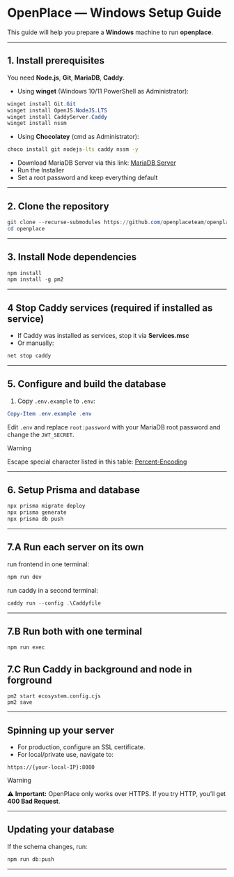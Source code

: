 # OpenPlace — Windows Setup Guide

This guide will help you prepare a **Windows** machine to run **openplace**.

---

## 1. Install prerequisites

You need **Node.js**, **Git**, **MariaDB**, **Caddy**.

- Using **winget** (Windows 10/11 PowerShell as Administrator):

```powershell
winget install Git.Git
winget install OpenJS.NodeJS.LTS
winget install CaddyServer.Caddy
winget install nssm
```

- Using **Chocolatey** (cmd as Administrator):

```cmd
choco install git nodejs-lts caddy nssm -y
```

- Download MariaDB Server via this link: [MariaDB Server](https://mirror.mva-n.net/mariadb///mariadb-12.0.2/winx64-packages/mariadb-12.0.2-winx64.msi)
- Run the Installer
- Set a root password and keep everything default
  
---

## 2. Clone the repository

```powershell
git clone --recurse-submodules https://github.com/openplaceteam/openplace
cd openplace
```

---

## 3. Install Node dependencies

```powershell
npm install
npm install -g pm2
```

---

## 4 Stop Caddy services (required if installed as service)

- If Caddy was installed as services, stop it via **Services.msc**  
- Or manually:

```powershell
net stop caddy
```

---

## 5. Configure and build the database

1. Copy `.env.example` to `.env`:

```powershell
Copy-Item .env.example .env
```

Edit `.env` and replace `root:password` with your MariaDB root password and change the `JWT_SECRET`.

> [!WARNING]
> Escape special character listed in this table: [Percent-Encoding](https://developer.mozilla.org/en-US/docs/Glossary/Percent-encoding)

---

## 6. Setup Prisma and database

```powershell
npx prisma migrate deploy
npx prisma generate
npx prisma db push
```

---

## 7.A Run each server on its own

run frontend in one terminal: 
```powershell
npm run dev
```
run caddy in a second terminal:
```powershell
caddy run --config .\Caddyfile
```

---

## 7.B Run both with one terminal

```cmd
npm run exec
```

## 7.C Run Caddy in background and node in forground

```
pm2 start ecosystem.config.cjs
pm2 save
```


---

## Spinning up your server

- For production, configure an SSL certificate.  
- For local/private use, navigate to:

```
https://{your-local-IP}:8080
```

> [!WARNING]
> ⚠️ **Important:** OpenPlace only works over HTTPS. If you try HTTP, you’ll get **400 Bad Request**.


---

## Updating your database

If the schema changes, run:

```powershell
npm run db:push
```

---
